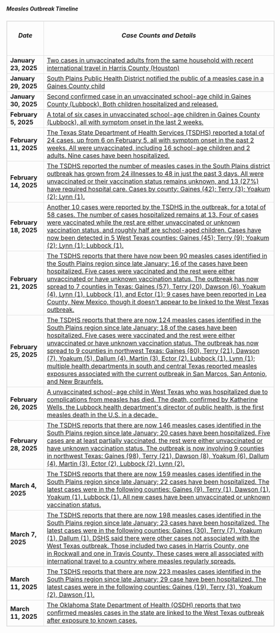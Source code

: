 <h5>Measles Outbreak Timeline</h5>

<table class="table table-bordered table-striped table-hover table-condensed" style="width: 700px; border: 1px solid rgb(221, 221, 221);">
	<thead>
		<tr>
			<th class="ck_border" scope="col" style="border: 1px solid rgb(221, 221, 221);">
			<h6><strong>Date</strong></h6>
			</th>
			<th class="ck_border" scope="col" style="border: 1px solid rgb(221, 221, 221);">
			<h6><strong>Case Counts and Details</strong></h6>
			</th>
		</tr>
	</thead>
	<tbody>
		<tr>
			<td class="ck_border" style="border: 1px solid rgb(221, 221, 221);"><strong>January 23, 2025</strong></td>
			<td class="ck_border" style="border: 1px solid rgb(221, 221, 221);"><a href="https://www.dshs.texas.gov/news-alerts/confirmed-case-measles-january-2025" target="_blank">Two cases in unvaccinated adults from the same household with recent international travel in Harris County (Houston)</a></td>
		</tr>
		<tr>
			<td class="ck_border" style="border: 1px solid rgb(221, 221, 221);"><strong>January 29, 2025</strong></td>
			<td class="ck_border" style="border: 1px solid rgb(221, 221, 221);"><a href="https://www.kcbd.com/2025/01/29/lubbock-public-health-confirms-positive-case-measles/" target="_blank">South Plains Public Health District notified the public of a measles case in a Gaines County child</a></td>
		</tr>
		<tr>
			<td class="ck_border" style="border: 1px solid rgb(221, 221, 221);"><strong>January 30, 2025</strong></td>
			<td class="ck_border" style="border: 1px solid rgb(221, 221, 221);"><a href="https://southplainshealth.org/wp-content/uploads/2025/01/second-case-2025-01-31.pdf" target="_blank">Second confirmed case in an unvaccinated school-age child in Gaines County (Lubbock). Both children hospitalized and released.</a></td>
		</tr>
		<tr>
			<td class="ck_border" style="border: 1px solid rgb(221, 221, 221);"><strong>February 5, 2025</strong></td>
			<td class="ck_border" style="border: 1px solid rgb(221, 221, 221);"><a href="https://www.dshs.texas.gov/news-alerts/health-alert-measles-outbreak-gaines-county-texas" target="_blank">A total of six cases in unvaccinated school-age children in Gaines County (Lubbock), all with symptom onset in the last 2 weeks.</a></td>
		</tr>
		<tr>
			<td class="ck_border" style="border: 1px solid rgb(221, 221, 221);"><strong>February 11, 2025</strong></td>
			<td class="ck_border" style="border: 1px solid rgb(221, 221, 221);"><meta charset="UTF-8" /><a href="https://www.cidrap.umn.edu/measles/measles-outbreak-texas-rises-24-cases-new-mexico-reports-illness" target="_blank">The Texas State Department of Health Services (TSDHS) reported a total of 24 cases, up from 6 on February 5, all with symptom onset in the past 2 weeks. All were unvaccinated, including 16 school-age children and 2 adults. Nine cases have been hospitalized.</a></td>
		</tr>
		<tr>
			<td class="ck_border" style="border: 1px solid rgb(221, 221, 221);"><strong>February 14, 2025</strong></td>
			<td class="ck_border" style="border: 1px solid rgb(221, 221, 221);"><a href="https://www.cidrap.umn.edu/measles/texas-measles-outbreak-doubles-48-cases" target="_blank">The TSDHS reported the number of measles cases in the South Plains district outbreak&nbsp;has grown from 24 illnesses to 48 in just the past 3 days. All were unvaccinated or their vaccination status remains unknown, and 13 (27%) have required hospital care. Cases by county: Gaines (42); Terry (3); Yoakum (2); Lynn (1).</a></td>
		</tr>
		<tr>
			<td class="ck_border" style="border: 1px solid rgb(221, 221, 221);"><strong>February 18, 2025</strong></td>
			<td class="ck_border" style="border: 1px solid rgb(221, 221, 221);"><a href="https://www.cidrap.umn.edu/measles/ten-more-measles-cases-58-total-confirmed-texas-outbreak" target="_blank">Another 10 cases were reported by the TSDHS in the outbreak, for a total of 58 cases. The number of cases hospitalized remains at 13. Four of cases were vaccinated while the rest are either unvaccinated or unknown vaccination status, and roughly half are school-aged children. Cases have now been detected in 5 West Texas counties: Gaines (45); Terry (9); Yoakum (2); Lynn (1); Lubbock (1).</a></td>
		</tr>
		<tr>
			<td class="ck_border" style="border: 1px solid rgb(221, 221, 221);"><strong>February 21, 2025</strong></td>
			<td class="ck_border" style="border: 1px solid rgb(221, 221, 221);"><a href="https://www.cidrap.umn.edu/measles/measles-cases-near-100-texas-health-officials-probe-exposures-2-universities" target="_blank">The TSDHS reports that there have now been 90 measles cases identified in the South Plains region since late January; 16 of the cases have been hospitalized. Five cases were vaccinated and the rest were either unvaccinated or have unknown vaccination status. The outbreak has now spread to 7 counties in Texas: Gaines (57), Terry (20), Dawson (6), Yoakum (4), Lynn (1), Lubbock (1), and Ector (1);&nbsp;9 cases have been&nbsp;reported in Lea County, New Mexico, though it doesn&#39;t appear to be linked to the West Texas outbreak.</a></td>
		</tr>
		<tr>
			<td class="ck_border" style="border: 1px solid rgb(221, 221, 221);"><strong>February 25, 2025</strong></td>
			<td class="ck_border" style="border: 1px solid rgb(221, 221, 221);"><a href="https://www.cidrap.umn.edu/measles/texas-measles-outbreak-climbs-124-cases" target="_blank">The TSDHS reports that there are now 124 measles cases identified in the South Plains region since late January; 18 of the cases have been hospitalized. Five cases were vaccinated and the rest were either unvaccinated or have unknown vaccination status. The outbreak has now spread to 9 counties in northwest Texas: Gaines (80), Terry (21), Dawson (7), Yoakum (5), Dallum (4), Martin (3), Ector (2). Lubbock (1), Lynn (1); multiple health departments in south and central Texas reported measles exposures associated with the current outbreak in San Marcos, San Antonio, and New Braunfels.</a></td>
		</tr>
		<tr>
			<td class="ck_border" style="border: 1px solid rgb(221, 221, 221);"><strong>February 26, 2025</strong></td>
			<td class="ck_border" style="border: 1px solid rgb(221, 221, 221);"><a href="https://www.dshs.texas.gov/news-alerts/texas-announces-first-death-measles-outbreak" target="_blank">A unvaccinated school-age child in West Texas who was hospitalized due to complications from measles has died. The death, confirmed by Katherine Wells, the Lubbock health department&#39;s director of public health, is the first measles death in the U.S. in a decade.&nbsp;</a></td>
		</tr>
		<tr>
			<td class="ck_border" style="border: 1px solid rgb(221, 221, 221);"><strong>February 28, 2025</strong></td>
			<td class="ck_border" style="border: 1px solid rgb(221, 221, 221);"><a href="https://www.dshs.texas.gov/news-alerts/measles-outbreak-feb-28-2025" target="_blank">The TSDHS reports that there are now 146 measles cases identified in the South Plains region since late January; 20 cases have been hospitalized. Five cases are at least partially vaccinated, the rest were either unvaccinated or have unknown vaccination status. The outbreak is now involving 9 counties in northwest Texas: Gaines (98), Terry (21), Dawson (8), Yoakum (6), Dallum (4), Martin (3), Ector (2), Lubbock (2), Lynn (2).</a></td>
		</tr>
		<tr>
			<td class="ck_border" style="border: 1px solid rgb(221, 221, 221);"><strong>March 4, 2025</strong></td>
			<td class="ck_border" style="border: 1px solid rgb(221, 221, 221);"><a href="https://www.cidrap.umn.edu/measles/cdc-team-assisting-texas-measles-outbreak-case-total-rises" target="_blank">The TSDHS reports that there are now 159 measles cases identified in the South Plains region since late January; 22 cases have been hospitalized. The latest cases were in the following counties: Gaines (9), Terry (1), Dawson (1), Yoakum (1), Lubbock (1). All new cases have been unvaccinated or unknown vaccination status.</a></td>
		</tr>
		<tr>
			<td class="ck_border" style="border: 1px solid rgb(221, 221, 221);"><strong>March 7, 2025</strong></td>
			<td class="ck_border" style="border: 1px solid rgb(221, 221, 221);"><a href="https://www.cidrap.umn.edu/measles/second-death-reported-measles-cases-climb-texas-new-mexico" target="_blank">The TSDHS reports that there are now 198 measles cases identified in the South Plains region since late January; 23 cases have been hospitalized. The latest cases were in the following counties: Gaines (30), Terry (7), Yoakum (1), Dallum (1).&nbsp;DSHS said there were other cases not associated with the West Texas outbreak. Those included two cases in Harris County, one in&nbsp;Rockwall&nbsp;and one in Travis County. These cases were all associated with international travel to a country where measles regularly spreads.</a></td>
		</tr>
		<tr>
			<td class="ck_border" style="border: 1px solid rgb(221, 221, 221);"><strong>March 11, 2025</strong></td>
			<td class="ck_border" style="border: 1px solid rgb(221, 221, 221);"><a href="https://www.dshs.texas.gov/news-alerts/measles-outbreak-2025" target="_blank">The TSDHS reports that there are now 223 measles cases identified in the South Plains region since late January; 29 case have been hospitalized. The latest cases were in the following counties: Gaines (19), Terry (3), Yoakum (2), Dawson (1).</a></td>
		</tr>
		<tr>
			<td class="ck_border" style="border: 1px solid rgb(221, 221, 221);"><strong>March 11, 2025</strong></td>
			<td class="ck_border" style="border: 1px solid rgb(221, 221, 221);"><a href="https://oklahoma.gov/health/news---events/newsroom/2025/first-cases-of-measles-in-oklahoma-reported.html" target="_blank">The&nbsp;<meta charset="UTF-8" />Oklahoma State Department of Health (OSDH) reports that two confirmed measles cases in the state are linked to the West Texas outbreak after exposure to known cases.</a></td>
		</tr>
	</tbody>
</table>

